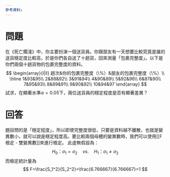 ```yaml
---
參考資料:
---
```

# 問題
在《死亡擱淺》中，你主要扮演一個送貨員。你跟朋友有一天想要比較究竟是誰的送貨穩定度比較高，於是你們各自送了十趟貨，回來測量「包裹完整度」。以下是你們兩個十趟貨物的包裹完整度的資料。
$$
\begin{array}{l|ll}
趟次&你的包裹完整度（\%）&朋友的包裹完整度（\%）\\
\hline
1&93&95\\
2&88&92\\
3&91&94\\
4&90&89\\
5&92&96\\
6&87&90\\
7&95&93\\
8&89&91\\
9&90&92\\
10&94&97
\end{array}
$$
試求，在顯著水準$\alpha=0.05$下，兩位送貨員的穩定程度是否有顯著差異？
# 回答
題目問的是「穩定程度」，所以即使完整度很低，只要是資料越不離散，也就是變異數小，就可以說是穩定程度高。要比較兩個母體的變異數時，我們可以使用[[F檢定 - 雙變異數]]來進行檢定。
此虛無假設為：
$$
H_0\text{：}\sigma_1=\sigma_2\quad vs. \quad H_1\text{：}\sigma_1\neq\sigma_2
$$
而檢定統計量為
$$
F=\frac{S_1^2}{S_2^2}=\frac{6.766667}{6.766667}=1
$$

